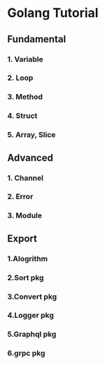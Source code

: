 # **Golang Tutorial**

## Fundamental

### 1. Variable
### 2. Loop
### 3. Method
### 4. Struct
### 5. Array, Slice

## Advanced

### 1. Channel
### 2. Error
### 3. Module

## Export

### 1.Alogrithm
### 2.Sort pkg
### 3.Convert pkg
### 4.Logger pkg
### 5.Graphql pkg
### 6.grpc pkg

